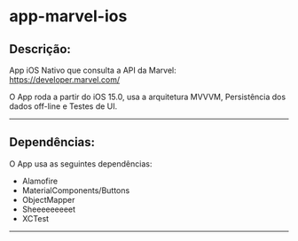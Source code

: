 # app-marvel-ios
Descrição:
----------
App iOS Nativo que consulta a API da Marvel: https://developer.marvel.com/ <br>

O App roda a partir do iOS 15.0, usa a arquitetura MVVVM, Persistência dos dados off-line e Testes de UI.

<hr>

Dependências:
-------------
O App usa as seguintes dependências:

* Alamofire
* MaterialComponents/Buttons
* ObjectMapper
* Sheeeeeeeeet
* XCTest

<hr>

